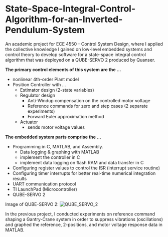 # State-Space-Integral-Control-Algorithm-for-an-Inverted-Pendulum-System

An academic project for ECE 4550 - Control System Design, where I applied the collective knowledge I gained on low-level embedded systems and control theory to develop software for a state-space integral control algorithm that was deployed on a QUBE-SERVO 2 produced by Quanser. 

**The primary control elements of this system are the …**
- nonlinear 4th-order Plant model
- Position Controller with ...
    - Estimator design (2-state variables)
    - Regulator design 
        - Anti-Windup compensation on the controlled motor voltage
        - Reference commands for zero and step cases (2 separate experiments)
        - Forward Euler approximation method
    - Actuator 
        - sends motor voltage values

**The embedded system parts comprise the …**
- Programming in C, MATLAB, and Assembly.
    - Data logging & graphing with MATLAB
    - implement the controller in C
    - implement data logging on flash RAM and data transfer in C
- Configuring register values to control the ISR (interrupt service routine)
- Configuring timer interrupts for better real-time numerical integration results
- UART communication protocol
- TI LaunchPad (Microcontroller)
- QUBE-SERVO 2

Image of QUBE-SERVO 2:
![QUBE_SERVO_2](emptyLink)

In the previous project, I conducted experiments on reference command shaping a Gantry-Crane system in order to suppress vibrations (oscillations) and graphed the reference, 2-positions, and motor voltage response data in MATLAB.